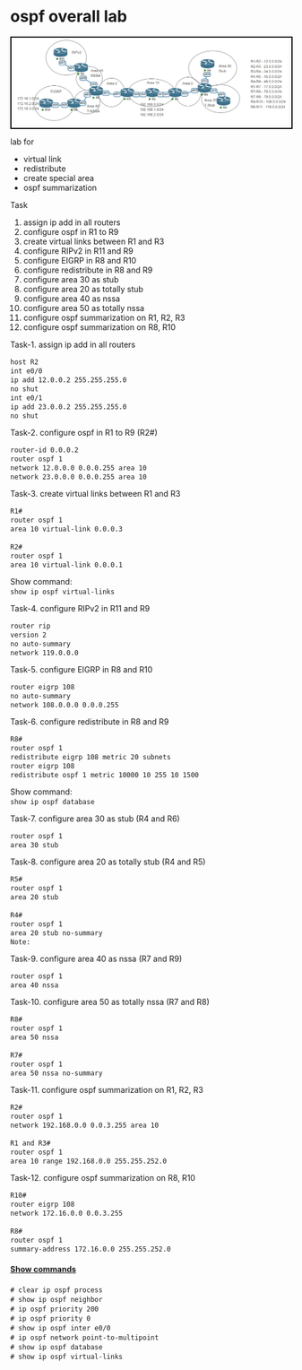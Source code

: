 # ospf overall lab

<style>
table, tr, td {
  border: 1px solid black;
  border-collapse: collapse;
}
</style>

<table>
    <tr>
        <td>
            <img src = "./images/img-1.png">
        </td>
    </tr>
</table>

<!-- ![](./images/img-1.png) -->

lab for
- virtual link
- redistribute
- create special area
- ospf summarization

Task
1. assign ip add in all routers
2. configure ospf in R1 to R9
3. create virtual links between R1 and R3
4. configure RIPv2 in R11 and R9
5. configure EIGRP in R8 and R10
6. configure redistribute in R8 and R9
7. configure area 30 as stub
8. configure area 20 as totally stub
9. configure area 40 as nssa
10. configure area 50 as totally nssa
11. configure ospf summarization on R1, R2, R3
12. configure ospf summarization on R8, R10

Task-1. assign ip add in all routers
```
host R2
int e0/0
ip add 12.0.0.2 255.255.255.0
no shut
int e0/1
ip add 23.0.0.2 255.255.255.0
no shut
```
    
Task-2. configure ospf in R1 to R9 (R2#)
```
router-id 0.0.0.2
router ospf 1
network 12.0.0.0 0.0.0.255 area 10
network 23.0.0.0 0.0.0.255 area 10
```

Task-3. create virtual links between R1 and R3
```
R1#
router ospf 1
area 10 virtual-link 0.0.0.3
    
R2#
router ospf 1
area 10 virtual-link 0.0.0.1
```
Show command: <br>
`show ip ospf virtual-links`

Task-4. configure RIPv2 in R11 and R9
```
router rip
version 2
no auto-summary
network 119.0.0.0
```

Task-5. configure EIGRP in R8 and R10
```
router eigrp 108
no auto-summary
network 108.0.0.0 0.0.0.255
```

Task-6. configure redistribute in R8 and R9
```
R8#
router ospf 1
redistribute eigrp 108 metric 20 subnets
router eigrp 108
redistribute ospf 1 metric 10000 10 255 10 1500
```
Show command: <br>
`show ip ospf database`

Task-7. configure area 30 as stub (R4 and R6)
```
router ospf 1
area 30 stub
```

Task-8. configure area 20 as totally stub (R4 and R5)
```
R5#
router ospf 1
area 20 stub
    
R4#
router ospf 1
area 20 stub no-summary
Note:
```

Task-9. configure area 40 as nssa (R7 and R9)
```
router ospf 1
area 40 nssa
```

Task-10. configure area 50 as totally nssa (R7 and R8)
```
R8#
router ospf 1
area 50 nssa
    
R7#
router ospf 1
area 50 nssa no-summary
```

Task-11. configure ospf summarization on R1, R2, R3
```
R2#
router ospf 1
network 192.168.0.0 0.0.3.255 area 10
    
R1 and R3#
router ospf 1
area 10 range 192.168.0.0 255.255.252.0
```

Task-12. configure ospf summarization on R8, R10
```
R10#
router eigrp 108
network 172.16.0.0 0.0.3.255
    
R8#
router ospf 1
summary-address 172.16.0.0 255.255.252.0
```


#### <u>Show commands</u> 
`# clear ip ospf process` <br>
`# show ip ospf neighbor` <br>
`# ip ospf priority 200` <br>
`# ip ospf priority 0` <br>
`# show ip ospf inter e0/0` <br>
`# ip ospf network point-to-multipoint` <br>
`# show ip ospf database` <br>
`# show ip ospf virtual-links` <br>


